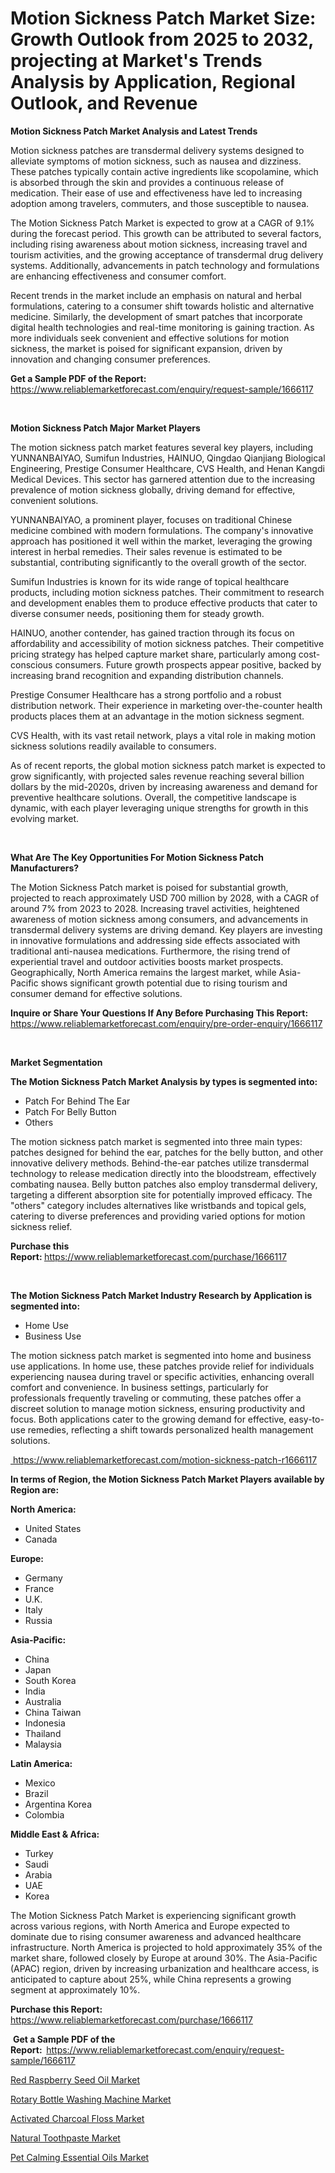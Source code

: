 <p><h1>Motion Sickness Patch Market Size: Growth Outlook from 2025 to 2032, projecting at Market's Trends Analysis by Application, Regional Outlook, and Revenue</h1></p><p><strong>Motion Sickness Patch Market Analysis and Latest Trends</strong></p>
<p><p>Motion sickness patches are transdermal delivery systems designed to alleviate symptoms of motion sickness, such as nausea and dizziness. These patches typically contain active ingredients like scopolamine, which is absorbed through the skin and provides a continuous release of medication. Their ease of use and effectiveness have led to increasing adoption among travelers, commuters, and those susceptible to nausea.</p><p>The Motion Sickness Patch Market is expected to grow at a CAGR of 9.1% during the forecast period. This growth can be attributed to several factors, including rising awareness about motion sickness, increasing travel and tourism activities, and the growing acceptance of transdermal drug delivery systems. Additionally, advancements in patch technology and formulations are enhancing effectiveness and consumer comfort.</p><p>Recent trends in the market include an emphasis on natural and herbal formulations, catering to a consumer shift towards holistic and alternative medicine. Similarly, the development of smart patches that incorporate digital health technologies and real-time monitoring is gaining traction. As more individuals seek convenient and effective solutions for motion sickness, the market is poised for significant expansion, driven by innovation and changing consumer preferences.</p></p>
<p><strong>Get a Sample PDF of the Report:&nbsp;</strong> <a href="https://www.reliablemarketforecast.com/enquiry/request-sample/1666117?utm_campaign=1890&utm_medium=2&utm_source=Github&utm_content=ia&utm_term=06032025&utm_id=motion-sickness-patch">https://www.reliablemarketforecast.com/enquiry/request-sample/1666117</a></p>
<p>&nbsp;</p>
<p><strong>Motion Sickness Patch Major Market Players</strong></p>
<p><p>The motion sickness patch market features several key players, including YUNNANBAIYAO, Sumifun Industries, HAINUO, Qingdao Qianjiang Biological Engineering, Prestige Consumer Healthcare, CVS Health, and Henan Kangdi Medical Devices. This sector has garnered attention due to the increasing prevalence of motion sickness globally, driving demand for effective, convenient solutions.</p><p>YUNNANBAIYAO, a prominent player, focuses on traditional Chinese medicine combined with modern formulations. The company's innovative approach has positioned it well within the market, leveraging the growing interest in herbal remedies. Their sales revenue is estimated to be substantial, contributing significantly to the overall growth of the sector.</p><p>Sumifun Industries is known for its wide range of topical healthcare products, including motion sickness patches. Their commitment to research and development enables them to produce effective products that cater to diverse consumer needs, positioning them for steady growth.</p><p>HAINUO, another contender, has gained traction through its focus on affordability and accessibility of motion sickness patches. Their competitive pricing strategy has helped capture market share, particularly among cost-conscious consumers. Future growth prospects appear positive, backed by increasing brand recognition and expanding distribution channels.</p><p>Prestige Consumer Healthcare has a strong portfolio and a robust distribution network. Their experience in marketing over-the-counter health products places them at an advantage in the motion sickness segment.</p><p>CVS Health, with its vast retail network, plays a vital role in making motion sickness solutions readily available to consumers. </p><p>As of recent reports, the global motion sickness patch market is expected to grow significantly, with projected sales revenue reaching several billion dollars by the mid-2020s, driven by increasing awareness and demand for preventive healthcare solutions. Overall, the competitive landscape is dynamic, with each player leveraging unique strengths for growth in this evolving market.</p></p>
<p>&nbsp;</p>
<p><strong>What Are The Key Opportunities For Motion Sickness Patch Manufacturers?</strong></p>
<p><p>The Motion Sickness Patch market is poised for substantial growth, projected to reach approximately USD 700 million by 2028, with a CAGR of around 7% from 2023 to 2028. Increasing travel activities, heightened awareness of motion sickness among consumers, and advancements in transdermal delivery systems are driving demand. Key players are investing in innovative formulations and addressing side effects associated with traditional anti-nausea medications. Furthermore, the rising trend of experiential travel and outdoor activities boosts market prospects. Geographically, North America remains the largest market, while Asia-Pacific shows significant growth potential due to rising tourism and consumer demand for effective solutions.</p></p>
<p><strong>Inquire or Share Your Questions If Any Before Purchasing This Report:</strong> <a href="https://www.reliablemarketforecast.com/enquiry/pre-order-enquiry/1666117?utm_campaign=1890&utm_medium=2&utm_source=Github&utm_content=ia&utm_term=06032025&utm_id=motion-sickness-patch">https://www.reliablemarketforecast.com/enquiry/pre-order-enquiry/1666117</a></p>
<p>&nbsp;</p>
<p><strong>Market Segmentation</strong></p>
<p><strong>The Motion Sickness Patch Market Analysis by types is segmented into:</strong></p>
<p><ul><li>Patch For Behind The Ear</li><li>Patch For Belly Button</li><li>Others</li></ul></p>
<p><p>The motion sickness patch market is segmented into three main types: patches designed for behind the ear, patches for the belly button, and other innovative delivery methods. Behind-the-ear patches utilize transdermal technology to release medication directly into the bloodstream, effectively combating nausea. Belly button patches also employ transdermal delivery, targeting a different absorption site for potentially improved efficacy. The "others" category includes alternatives like wristbands and topical gels, catering to diverse preferences and providing varied options for motion sickness relief.</p></p>
<p><strong>Purchase this Report:&nbsp;</strong><a href="https://www.reliablemarketforecast.com/purchase/1666117?utm_campaign=1890&utm_medium=2&utm_source=Github&utm_content=ia&utm_term=06032025&utm_id=motion-sickness-patch">https://www.reliablemarketforecast.com/purchase/1666117</a></p>
<p>&nbsp;</p>
<p><strong>The Motion Sickness Patch Market Industry Research by Application is segmented into:</strong></p>
<p><ul><li>Home Use</li><li>Business Use</li></ul></p>
<p><p>The motion sickness patch market is segmented into home and business use applications. In home use, these patches provide relief for individuals experiencing nausea during travel or specific activities, enhancing overall comfort and convenience. In business settings, particularly for professionals frequently traveling or commuting, these patches offer a discreet solution to manage motion sickness, ensuring productivity and focus. Both applications cater to the growing demand for effective, easy-to-use remedies, reflecting a shift towards personalized health management solutions.</p></p>
<p><a href="https://www.reliablemarketforecast.com/motion-sickness-patch-r1666117?utm_campaign=1890&utm_medium=2&utm_source=Github&utm_content=ia&utm_term=06032025&utm_id=motion-sickness-patch">&nbsp;https://www.reliablemarketforecast.com/motion-sickness-patch-r1666117</a></p>
<p><strong>In terms of Region, the Motion Sickness Patch Market Players available by Region are:</strong></p>
<p>
    <p> <strong> North America: </strong>
        <ul>
            <li>United States</li>
            <li>Canada</li>
        </ul>
        </p> 
    <p> <strong> Europe: </strong>
        <ul>
            <li>Germany</li>
            <li>France</li>
            <li>U.K.</li>
            <li>Italy</li>
            <li>Russia</li>
        </ul>
        </p> 
    <p> <strong> Asia-Pacific: </strong>
        <ul>
            <li>China</li>
            <li>Japan</li>
            <li>South Korea</li>
            <li>India</li>
            <li>Australia</li>
            <li>China Taiwan</li>
            <li>Indonesia</li>
            <li>Thailand</li>
            <li>Malaysia</li>
        </ul>
        </p> 
    <p> <strong> Latin America: </strong>
        <ul>
            <li>Mexico</li>
            <li>Brazil</li>
            <li>Argentina Korea</li>
            <li>Colombia</li>
        </ul>
        </p> 
    <p> <strong> Middle East & Africa: </strong>
        <ul>
            <li>Turkey</li>
            <li>Saudi</li>
            <li>Arabia</li>
            <li>UAE</li>
            <li>Korea</li>
        </ul>
    </p>
    </p>
<p><p>The Motion Sickness Patch Market is experiencing significant growth across various regions, with North America and Europe expected to dominate due to rising consumer awareness and advanced healthcare infrastructure. North America is projected to hold approximately 35% of the market share, followed closely by Europe at around 30%. The Asia-Pacific (APAC) region, driven by increasing urbanization and healthcare access, is anticipated to capture about 25%, while China represents a growing segment at approximately 10%.</p></p>
<p><strong>Purchase this Report: </strong><a href="https://www.reliablemarketforecast.com/purchase/1666117?utm_campaign=1890&utm_medium=2&utm_source=Github&utm_content=ia&utm_term=06032025&utm_id=motion-sickness-patch">https://www.reliablemarketforecast.com/purchase/1666117</a></p>
<p>&nbsp;<strong>Get a Sample PDF of the Report:&nbsp;&nbsp;</strong><a href="https://www.reliablemarketforecast.com/enquiry/request-sample/1666117?utm_campaign=1890&utm_medium=2&utm_source=Github&utm_content=ia&utm_term=06032025&utm_id=motion-sickness-patch">https://www.reliablemarketforecast.com/enquiry/request-sample/1666117</a></p>
<p><strong></strong></p>
<p><p><a href="https://github.com/hatlepigna2s/Market-Research-Report-List-1/blob/main/red-raspberry-seed-oil-market.md?utm_campaign=1890&utm_medium=2&utm_source=Github&utm_content=ia&utm_term=06032025&utm_id=motion-sickness-patch">Red Raspberry Seed Oil Market</a></p><p><a href="https://github.com/stunzkocotpv/Market-Research-Report-List-1/blob/main/rotary-bottle-washing-machine-market.md?utm_campaign=1890&utm_medium=2&utm_source=Github&utm_content=ia&utm_term=06032025&utm_id=motion-sickness-patch">Rotary Bottle Washing Machine Market</a></p><p><a href="https://github.com/lylyparadise/Market-Research-Report-List-6/blob/main/activated-charcoal-floss-market.md?utm_campaign=1890&utm_medium=2&utm_source=Github&utm_content=ia&utm_term=06032025&utm_id=motion-sickness-patch">Activated Charcoal Floss Market</a></p><p><a href="https://github.com/lelahokendo/Market-Research-Report-List-1/blob/main/natural-toothpaste-market.md?utm_campaign=1890&utm_medium=2&utm_source=Github&utm_content=ia&utm_term=06032025&utm_id=motion-sickness-patch">Natural Toothpaste Market</a></p><p><a href="https://github.com/wantadhagino/Market-Research-Report-List-1/blob/main/pet-calming-essential-oils-market.md?utm_campaign=1890&utm_medium=2&utm_source=Github&utm_content=ia&utm_term=06032025&utm_id=motion-sickness-patch">Pet Calming Essential Oils Market</a></p></p>